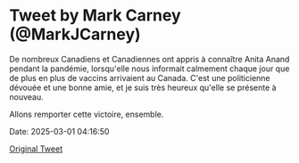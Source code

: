 # Tweet by Mark Carney (@MarkJCarney)

De nombreux Canadiens et Canadiennes ont appris à connaître Anita Anand pendant la pandémie, lorsqu'elle nous informait calmement chaque jour que de plus en plus de vaccins arrivaient au Canada. C'est une politicienne dévouée et une bonne amie, et je suis très heureux qu'elle se présente à nouveau.
 
Allons remporter cette victoire, ensemble.

Date: 2025-03-01 04:16:50

[Original Tweet](https://x.com/MarkJCarney/status/1895689664377360746)
